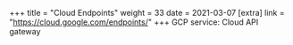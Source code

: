 +++
title = "Cloud Endpoints"
weight = 33
date = 2021-03-07
[extra]
link = "https://cloud.google.com/endpoints/"
+++
GCP service: Cloud API gateway

